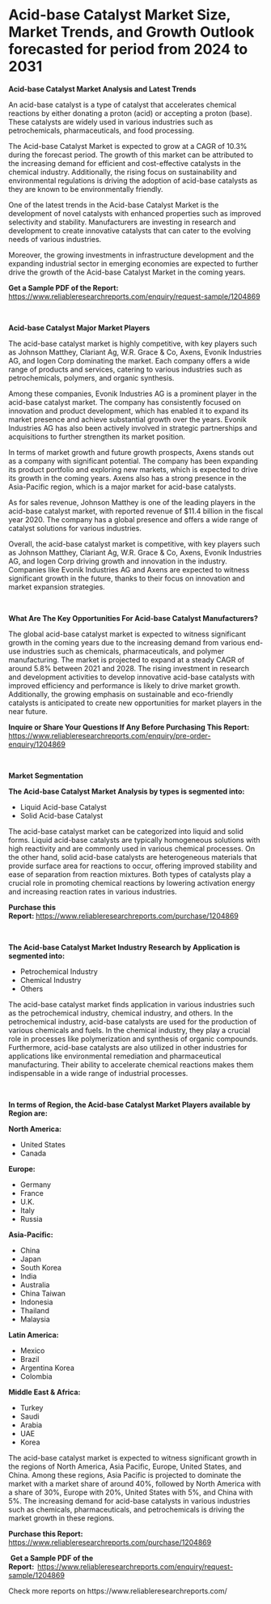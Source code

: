 <p><h1>Acid-base Catalyst Market Size, Market Trends, and Growth Outlook forecasted for period from 2024 to 2031</h1></p><p><strong>Acid-base Catalyst Market Analysis and Latest Trends</strong></p>
<p><p>An acid-base catalyst is a type of catalyst that accelerates chemical reactions by either donating a proton (acid) or accepting a proton (base). These catalysts are widely used in various industries such as petrochemicals, pharmaceuticals, and food processing.</p><p>The Acid-base Catalyst Market is expected to grow at a CAGR of 10.3% during the forecast period. The growth of this market can be attributed to the increasing demand for efficient and cost-effective catalysts in the chemical industry. Additionally, the rising focus on sustainability and environmental regulations is driving the adoption of acid-base catalysts as they are known to be environmentally friendly.</p><p>One of the latest trends in the Acid-base Catalyst Market is the development of novel catalysts with enhanced properties such as improved selectivity and stability. Manufacturers are investing in research and development to create innovative catalysts that can cater to the evolving needs of various industries.</p><p>Moreover, the growing investments in infrastructure development and the expanding industrial sector in emerging economies are expected to further drive the growth of the Acid-base Catalyst Market in the coming years.</p></p>
<p><strong>Get a Sample PDF of the Report:&nbsp;</strong> <a href="https://www.reliableresearchreports.com/enquiry/request-sample/1204869">https://www.reliableresearchreports.com/enquiry/request-sample/1204869</a></p>
<p>&nbsp;</p>
<p><strong>Acid-base Catalyst Major Market Players</strong></p>
<p><p>The acid-base catalyst market is highly competitive, with key players such as Johnson Matthey, Clariant Ag, W.R. Grace & Co, Axens, Evonik Industries AG, and Iogen Corp dominating the market. Each company offers a wide range of products and services, catering to various industries such as petrochemicals, polymers, and organic synthesis.</p><p>Among these companies, Evonik Industries AG is a prominent player in the acid-base catalyst market. The company has consistently focused on innovation and product development, which has enabled it to expand its market presence and achieve substantial growth over the years. Evonik Industries AG has also been actively involved in strategic partnerships and acquisitions to further strengthen its market position.</p><p>In terms of market growth and future growth prospects, Axens stands out as a company with significant potential. The company has been expanding its product portfolio and exploring new markets, which is expected to drive its growth in the coming years. Axens also has a strong presence in the Asia-Pacific region, which is a major market for acid-base catalysts.</p><p>As for sales revenue, Johnson Matthey is one of the leading players in the acid-base catalyst market, with reported revenue of $11.4 billion in the fiscal year 2020. The company has a global presence and offers a wide range of catalyst solutions for various industries.</p><p>Overall, the acid-base catalyst market is competitive, with key players such as Johnson Matthey, Clariant Ag, W.R. Grace & Co, Axens, Evonik Industries AG, and Iogen Corp driving growth and innovation in the industry. Companies like Evonik Industries AG and Axens are expected to witness significant growth in the future, thanks to their focus on innovation and market expansion strategies.</p></p>
<p>&nbsp;</p>
<p><strong>What Are The Key Opportunities For Acid-base Catalyst Manufacturers?</strong></p>
<p><p>The global acid-base catalyst market is expected to witness significant growth in the coming years due to the increasing demand from various end-use industries such as chemicals, pharmaceuticals, and polymer manufacturing. The market is projected to expand at a steady CAGR of around 5.8% between 2021 and 2028. The rising investment in research and development activities to develop innovative acid-base catalysts with improved efficiency and performance is likely to drive market growth. Additionally, the growing emphasis on sustainable and eco-friendly catalysts is anticipated to create new opportunities for market players in the near future.</p></p>
<p><strong>Inquire or Share Your Questions If Any Before Purchasing This Report:</strong> <a href="https://www.reliableresearchreports.com/enquiry/pre-order-enquiry/1204869">https://www.reliableresearchreports.com/enquiry/pre-order-enquiry/1204869</a></p>
<p>&nbsp;</p>
<p><strong>Market Segmentation</strong></p>
<p><strong>The Acid-base Catalyst Market Analysis by types is segmented into:</strong></p>
<p><ul><li>Liquid Acid-base Catalyst</li><li>Solid Acid-base Catalyst</li></ul></p>
<p><p>The acid-base catalyst market can be categorized into liquid and solid forms. Liquid acid-base catalysts are typically homogeneous solutions with high reactivity and are commonly used in various chemical processes. On the other hand, solid acid-base catalysts are heterogeneous materials that provide surface area for reactions to occur, offering improved stability and ease of separation from reaction mixtures. Both types of catalysts play a crucial role in promoting chemical reactions by lowering activation energy and increasing reaction rates in various industries.</p></p>
<p><strong>Purchase this Report:&nbsp;</strong><a href="https://www.reliableresearchreports.com/purchase/1204869">https://www.reliableresearchreports.com/purchase/1204869</a></p>
<p>&nbsp;</p>
<p><strong>The Acid-base Catalyst Market Industry Research by Application is segmented into:</strong></p>
<p><ul><li>Petrochemical Industry</li><li>Chemical Industry</li><li>Others</li></ul></p>
<p><p>The acid-base catalyst market finds application in various industries such as the petrochemical industry, chemical industry, and others. In the petrochemical industry, acid-base catalysts are used for the production of various chemicals and fuels. In the chemical industry, they play a crucial role in processes like polymerization and synthesis of organic compounds. Furthermore, acid-base catalysts are also utilized in other industries for applications like environmental remediation and pharmaceutical manufacturing. Their ability to accelerate chemical reactions makes them indispensable in a wide range of industrial processes.</p></p>
<p>&nbsp;</p>
<p><strong>In terms of Region, the Acid-base Catalyst Market Players available by Region are:</strong></p>
<p>
    <p> <strong> North America: </strong>
        <ul>
            <li>United States</li>
            <li>Canada</li>
        </ul>
        </p> 
    <p> <strong> Europe: </strong>
        <ul>
            <li>Germany</li>
            <li>France</li>
            <li>U.K.</li>
            <li>Italy</li>
            <li>Russia</li>
        </ul>
        </p> 
    <p> <strong> Asia-Pacific: </strong>
        <ul>
            <li>China</li>
            <li>Japan</li>
            <li>South Korea</li>
            <li>India</li>
            <li>Australia</li>
            <li>China Taiwan</li>
            <li>Indonesia</li>
            <li>Thailand</li>
            <li>Malaysia</li>
        </ul>
        </p> 
    <p> <strong> Latin America: </strong>
        <ul>
            <li>Mexico</li>
            <li>Brazil</li>
            <li>Argentina Korea</li>
            <li>Colombia</li>
        </ul>
        </p> 
    <p> <strong> Middle East & Africa: </strong>
        <ul>
            <li>Turkey</li>
            <li>Saudi</li>
            <li>Arabia</li>
            <li>UAE</li>
            <li>Korea</li>
        </ul>
    </p>
    </p>
<p><p>The acid-base catalyst market is expected to witness significant growth in the regions of North America, Asia Pacific, Europe, United States, and China. Among these regions, Asia Pacific is projected to dominate the market with a market share of around 40%, followed by North America with a share of 30%, Europe with 20%, United States with 5%, and China with 5%. The increasing demand for acid-base catalysts in various industries such as chemicals, pharmaceuticals, and petrochemicals is driving the market growth in these regions.</p></p>
<p><strong>Purchase this Report: </strong><a href="https://www.reliableresearchreports.com/purchase/1204869">https://www.reliableresearchreports.com/purchase/1204869</a></p>
<p>&nbsp;<strong>Get a Sample PDF of the Report:&nbsp;&nbsp;</strong><a href="https://www.reliableresearchreports.com/enquiry/request-sample/1204869">https://www.reliableresearchreports.com/enquiry/request-sample/1204869</a></p>
<p><strong></strong></p>
<p>Check more reports on https://www.reliableresearchreports.com/</p>